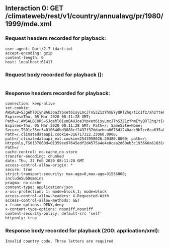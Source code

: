 ## Interaction 0: GET /climateweb/rest/v1/country/annualavg/pr/1980/1999/mde.xml

### Request headers recorded for playback:

```
user-agent: Dart/2.7 (dart:io)
accept-encoding: gzip
content-length: 0
host: localhost:61417

```

### Request body recorded for playback ():

```

```

### Response headers recorded for playback:

```
connection: keep-alive
set-cookie: AWSALB=SJgehl0IynBAUJoa3Ypxet6isyLmcJTnS3Z1zYhmEYyQRT2hq/tIcIfz/ahIYteKBnkRtwLdcXOUhzBUSvD/1wL6KBxzG4m8UjSlVRz9Qqnl45mfVC3rN11ON3YS; Expires=Thu, 05 Mar 2020 08:11:28 GMT; Path=/,AWSALBCORS=SJgehl0IynBAUJoa3Ypxet6isyLmcJTnS3Z1zYhmEYyQRT2hq/tIcIfz/ahIYteKBnkRtwLdcXOUhzBUSvD/1wL6KBxzG4m8UjSlVRz9Qqnl45mfVC3rN11ON3YS; Expires=Thu, 05 Mar 2020 08:11:28 GMT; Path=/; SameSite=None; Secure,TS01c35ec3=010640bd9888cf2437f37ddaebca0676d1240adc9b7cc6ca635a8ff27776fc8f72bb92e8121d6dc4dfa18235d82cc3b86a796fed21; Path=/,climatedataapi.cookie=316717322.33060.0000; path=/,climatedataapi_ext.cookie=2543958026.20480.0000; path=/; Httponly,TS0137860d=01359ee97645edf2d4575a4e4e0caa2d60eb3c193660a61031c2dfdc3af3bbdf305f724e500b346661d5c52f8301ec985fa37454ffb5beb711802701c61ff85cf41d7c9a4bb3e7fba32806339fb45cd7b593f9909a9a5d629a253f013641bf3e52ddd094cb0f947c1475de32aab5f7dfd24ff1d530c63a9c56c5a7c5d284934b11bdf3b278; Path=/
cache-control: no-cache,no-store
transfer-encoding: chunked
date: Thu, 27 Feb 2020 08:11:28 GMT
access-control-allow-origin: *
secure: true
strict-transport-security: max-age=0,max-age=31536000; includeSubDomains
pragma: no-cache
content-type: application/json
x-xss-protection: 1; mode=block,1; mode=block
access-control-allow-headers: X-Requested-With
access-control-allow-methods: GET
x-frame-options: DENY,deny
x-content-type-options: nosniff,nosniff
content-security-policy: default-src 'self'
httponly: true
```

### Response body recorded for playback (200: application/xml):

```
Invalid country code. Three letters are required
```
